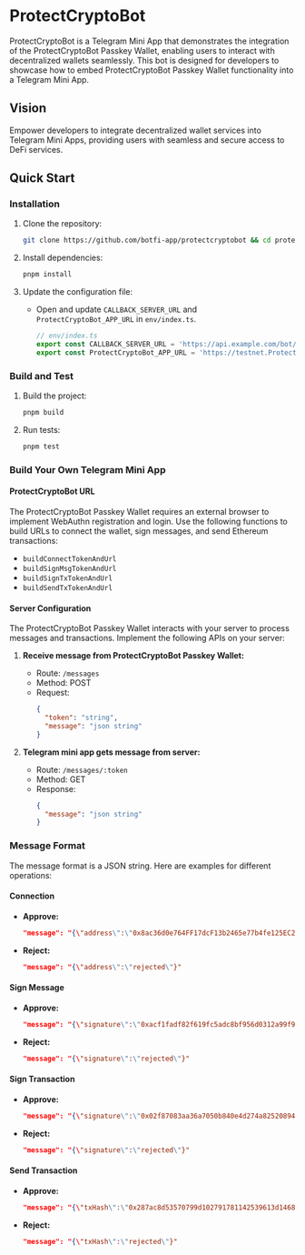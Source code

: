 # ProtectCryptoBot

ProtectCryptoBot is a Telegram Mini App that demonstrates the integration of the ProtectCryptoBot Passkey Wallet, enabling users to interact with decentralized wallets seamlessly. This bot is designed for developers to showcase how to embed ProtectCryptoBot Passkey Wallet functionality into a Telegram Mini App.

## Vision

Empower developers to integrate decentralized wallet services into Telegram Mini Apps, providing users with seamless and secure access to DeFi services.

## Quick Start

### Installation

1. Clone the repository:
   ```sh
   git clone https://github.com/botfi-app/protectcryptobot && cd protectcryptobot
   ```

2. Install dependencies:
   ```sh
   pnpm install
   ```

3. Update the configuration file:
   - Open and update `CALLBACK_SERVER_URL` and `ProtectCryptoBot_APP_URL` in `env/index.ts`.
     ```ts
     // env/index.ts
     export const CALLBACK_SERVER_URL = 'https://api.example.com/bot/api/v1/';
     export const ProtectCryptoBot_APP_URL = 'https://testnet.ProtectCryptoBot.dev'; // use https://app.joy.id for production
     ```

### Build and Test

1. Build the project:
   ```sh
   pnpm build
   ```

2. Run tests:
   ```sh
   pnpm test
   ```

### Build Your Own Telegram Mini App

#### ProtectCryptoBot URL

The ProtectCryptoBot Passkey Wallet requires an external browser to implement WebAuthn registration and login. Use the following functions to build URLs to connect the wallet, sign messages, and send Ethereum transactions:

- `buildConnectTokenAndUrl`
- `buildSignMsgTokenAndUrl`
- `buildSignTxTokenAndUrl`
- `buildSendTxTokenAndUrl`

#### Server Configuration

The ProtectCryptoBot Passkey Wallet interacts with your server to process messages and transactions. Implement the following APIs on your server:

1. **Receive message from ProtectCryptoBot Passkey Wallet:**
   - Route: `/messages`
   - Method: POST
   - Request:
     ```json
     {
       "token": "string",
       "message": "json string"
     }
     ```

2. **Telegram mini app gets message from server:**
   - Route: `/messages/:token`
   - Method: GET
   - Response:
     ```json
     {
       "message": "json string"
     }
     ```

### Message Format

The message format is a JSON string. Here are examples for different operations:

#### Connection
- **Approve:**
  ```json
  "message": "{\"address\":\"0x8ac36d0e764FF17dcF13b2465e77b4fe125EC2bC\"}"
  ```
- **Reject:**
  ```json
  "message": "{\"address\":\"rejected\"}"
  ```

#### Sign Message
- **Approve:**
  ```json
  "message": "{\"signature\":\"0xacf1fadf82f619fc5adc8bf956d0312a99f9915bf5b19e5c5e952485308d741347075a4a5d0c4fa8a8784b8ce79d6d68040e028aa1e7e7c5ee82c52bd1982e831b\"}"
  ```
- **Reject:**
  ```json
  "message": "{\"signature\":\"rejected\"}"
  ```

#### Sign Transaction
- **Approve:**
  ```json
  "message": "{\"signature\":\"0x02f87083aa36a7050b840e4d274a825208948ac36d0e764ff17dcf13b2465e77b4fe125ec2bc87038d7ea4c6800080c080a069d6956ba2d379cbefd02604f0f48628367cd1cf4a7a0408ac58309082d98faea065299a965bb80e8a18a678d83da1f2914aaa43ef235cb331d52c02b94860a54c\"}"
  ```
- **Reject:**
  ```json
  "message": "{\"signature\":\"rejected\"}"
  ```

#### Send Transaction
- **Approve:**
  ```json
  "message": "{\"txHash\":\"0x287ac8d53570799d102791781142539613d1468a08c4cdf33b264554ba8b3069\"}"
  ```
- **Reject:**
  ```json
  "message": "{\"txHash\":\"rejected\"}"
  ```

